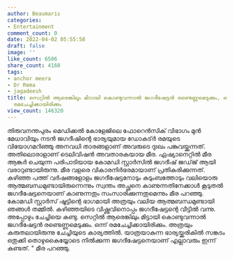 ```yaml
---
author: Beaumaris
categories:
- Entertainment
comment_count: 0
date: 2022-04-02 05:55:58
draft: false
image: ''
like_count: 6506
share_count: 4160
tags:
- anchor meera
- Dr Rema
- jagadeesh
title: സെറ്റിൽ ആരെങ്കിലും മിഠായി കൊണ്ടുവന്നാൽ ജഗദീഷേട്ടൻ രണ്ടെണ്ണമെടുക്കും, ഒന്ന്
  രമചേച്ചിക്കായിരിക്കും
view_count: 146320
---
```


തിരുവനന്തപുരം മെഡിക്കൽ കോളേജിലെ ഫോറെൻസിക് വിഭാഗം മുൻ മേധാവിയും നടൻ ജഗദീഷിന്റെ ഭാര്യയുമായ ഡോകട്ർ രമയുടെ വിയോഗമറിഞ്ഞു അനവധി താരങ്ങളാണ് അവരുടെ ദുഃഖം പങ്കുവയ്ക്കുന്നത്. അതിലൊരാളാണ് ടെലിവിഷൻ അവതാരകയായ മീര. ഏഷ്യാനെറ്റിൽ മീര ആങ്കർ ചെയുന്ന പരിപാടിയായ കോമഡി സ്റ്റാർസിൽ ജഗദീഷ് ജഡ്‌ജ്‌ ആയി വരാറുണ്ടായിരുന്നു. മീര വളരെ വികാരനിർഭരമായാണ് പ്രതികരിക്കുന്നത്. കഴിഞ്ഞ പത്ത് വർഷങ്ങളോളം ജഗദീഷേട്ടനോടും കുടുംബത്തോടും വലിയൊരു ആത്മബന്ധമുണ്ടായിരുന്നെന്നും സ്വന്തം അച്ഛനെ കാണുന്നതിനേക്കാൾ കൂടുതൽ ജഗദീഷേട്ടനെയാണ് കാണുന്നതും സംസാരിക്കുന്നതുമെന്നും മീര പറഞ്ഞു. കോമഡി സ്റ്റാർസ് ഷൂട്ടിന്റെ ഭാഗമായി അത്രയും വലിയ ആത്മബന്ധമുണ്ടായി ഞങ്ങൾ തമ്മിൽ. കഴിഞ്ഞയിടെ വിഷ്ണുവിനൊപ്പം ജഗദീഷേട്ടന്റെ വീട്ടിൽ വന്നു. അപ്പോഴും ചേച്ചിയെ കണ്ടു. സെറ്റിൽ ആരെങ്കിലും മിട്ടായി കൊണ്ടുവന്നാൽ ജഗദീഷേട്ടൻ രണ്ടെണ്ണമെടുക്കും. ഒന്ന് രമചേച്ചിക്കായിരിക്കും. അത്രയും കരുതലായിരുന്നു ചേച്ചിയുടെ കാര്യത്തിൽ. യാത്രയാകുന്ന ഭാര്യയ്ക്കരികിൽ സങ്കടം ഒതുക്കി തൊഴുകൈയ്യോടെ നിൽക്കുന്ന ജഗദീഷേട്ടനെയാണ് എല്ലാവരും ഇന്ന് കണ്ടത്. " മീര പറഞ്ഞു.